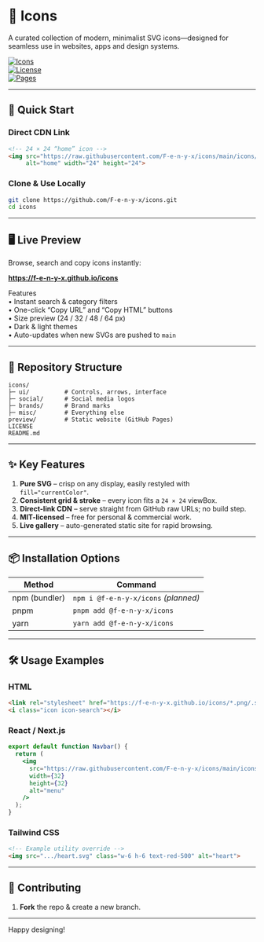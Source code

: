 # 🎨 Icons

A curated collection of modern, minimalist SVG icons—designed for seamless use in websites, apps and design systems.

[![Icons](https://img.shields.io/badge/icons-count-auto-blueviolet?logo=svg)](#icons)  
[![License](https://img.shields.io/badge/license-MIT-green)](LICENSE)  
[![Pages](https://img.shields.io/badge/live-preview-GitHub&nbsp;Pages-orange)](https://f-e-n-y-x.github.io/icons)

---

## 🚀 Quick Start

### Direct CDN Link

```html
<!-- 24 × 24 “home” icon -->
<img src="https://raw.githubusercontent.com/F-e-n-y-x/icons/main/icons/ui/home.svg"
     alt="home" width="24" height="24">
```

### Clone & Use Locally

```bash
git clone https://github.com/F-e-n-y-x/icons.git
cd icons
```

---

## 🖥️ Live Preview

Browse, search and copy icons instantly:

**https://f-e-n-y-x.github.io/icons**

Features  
• Instant search & category filters  
• One-click “Copy URL” and “Copy HTML” buttons  
• Size preview (24 / 32 / 48 / 64 px)  
• Dark & light themes  
• Auto-updates when new SVGs are pushed to `main`

---

## 📁 Repository Structure

```
icons/
├─ ui/          # Controls, arrows, interface
├─ social/      # Social media logos
├─ brands/      # Brand marks
├─ misc/        # Everything else
preview/        # Static website (GitHub Pages)
LICENSE
README.md
```

---

## ✨ Key Features

1. **Pure SVG** – crisp on any display, easily restyled with `fill="currentColor"`.  
2. **Consistent grid & stroke** – every icon fits a `24 × 24` viewBox.  
3. **Direct-link CDN** – serve straight from GitHub raw URLs; no build step.  
4. **MIT-licensed** – free for personal & commercial work.  
5. **Live gallery** – auto-generated static site for rapid browsing.  

---

## 📦 Installation Options

| Method | Command |
|--------|---------|
| npm (bundler) | `npm i @f-e-n-y-x/icons` _(planned)_ |
| pnpm | `pnpm add @f-e-n-y-x/icons` |
| yarn | `yarn add @f-e-n-y-x/icons` |

---

## 🛠️ Usage Examples

### HTML

```html
<link rel="stylesheet" href="https://f-e-n-y-x.github.io/icons/*.png/.svg">
<i class="icon icon-search"></i>
```

### React / Next.js

```jsx
export default function Navbar() {
  return (
    <img
      src="https://raw.githubusercontent.com/F-e-n-y-x/icons/main/icons/ui/*.png/.svg"
      width={32}
      height={32}
      alt="menu"
    />
  );
}
```

### Tailwind CSS

```html
<!-- Example utility override -->
<img src=".../heart.svg" class="w-6 h-6 text-red-500" alt="heart">
```

---

## 🤝 Contributing

1. **Fork** the repo & create a new branch.  

---
 
Happy designing!
